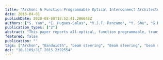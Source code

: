 ```yaml
---
title: "Archon: A Function Programmable Optical Interconnect Architecture for Transparent Intra and Inter Data Center SDM/TDM/WDM Networking"
date: 2015-04-01
publishDate: 2020-08-08T18:52:41.206648Z
authors: ["S. Yan", "E. Hugues-Salas", "V.J.F. Rancano", "Y. Shu", "G.M. Saridis", "B. Rahimzadeh Rofoee", "Y. Yan", "A. Peters", "S. Jain", "T. May-Smith", "P. Petropoulos", "D.J. Richardson", "G. Zervas", "D. Simeonidou"]
publication_types: ["2"]
abstract: "This paper reports all-optical, function programmable, transparent, intra- and inter-data center networking (DCN) using space and time-division multiplexing (SDM/TDM) within data centers and wavelength division multiplexing (WDM) between data centers. A multielement fiber is used for SDM transmission to provide a large quantity of optical links between the top-of-racks (ToRs) and the function programmable cluster switch. Beam-steering large-port-count fiber switches, used as central cluster switches and intercluster switch, provide a single hop optical circuit switching solution, and also enable network function programmability for DCN to support variable traffic patterns and different network functions. A TDM switch as a plug-in function provides intra-cluster communication with variable capacity and low latency. The flat-structured intra data center architecture, with a circuit-switched SDM and TDM hybrid network enables scalable, large-capacity and low-latency DCN communication. In addition, all-optical ToR-to-ToR inter-DCN is realized through metro/core networks. A highly-nonlinear fiber based all-optical SDM-to-WDM converter transfers three SDM signals to three-carrier spectral superchannel signals, which are transmitted to the destination DCN, through the metro/core networks. The all-optical ToR-ToR cross-DCN connections enable the geographically distributed DCNs to appear as one big data center."
featured: false
publication: ""
tags: ["Archon", "Bandwidth", "beam steering", "Beam steering", "beam steering large-port-count fiber switch", "Big Data", "Big Data center", "carrier spectral superchannel signal", "central cluster switch", "computer centres", "data center networking", "Data CenterNetworking", "function programmable cluster switch", "function programmable optical interconnect architecture", "intercluster switch", "internetworking", "large-capacity DCN communication", "low-latency DCN communication", "metro-core network", "multielement fiber", "Optical fiber networks", "Optical fibers", "optical fibre networks", "optical interconnections", "Optical interconnects", "optical links", "optical SDM-to-WDM converter", "optical switches", "Optical transmitters", "SDM networking", "single hop optical circuit switching solution", "space division multiplexing", "TDM networking", "time division multiplexing", "Time Division Multiplexing", "top-of-racks", "ToR", "ToR-ToR cross-DCN connection", "transparent interdata center", "transparent intradata center network", "Wavelength Division Multiplexing", "WDM networking"]
doi: "10.1109/JLT.2015.2392554"
---
```


